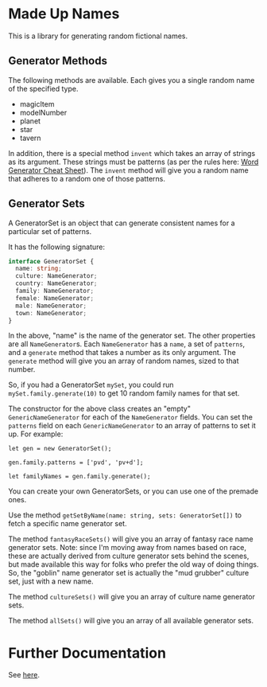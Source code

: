 # Made Up Names

This is a library for generating random fictional names.

## Generator Methods

The following methods are available. Each gives you a single random name of the specified type.

- magicItem
- modelNumber
- planet
- star
- tavern

In addition, there is a special method `invent` which takes an array of strings as its argument. These
strings must be patterns (as per the rules here: [Word Generator Cheat Sheet](https://www.ironarachne.com/#/word-generator-cheat-sheet)). The
`invent` method will give you a random name that adheres to a random one of those patterns.

## Generator Sets

A GeneratorSet is an object that can generate consistent names for a particular set of patterns.

It has the following signature:

```typescript
interface GeneratorSet {
  name: string;
  culture: NameGenerator;
  country: NameGenerator;
  family: NameGenerator;
  female: NameGenerator;
  male: NameGenerator;
  town: NameGenerator;
}
```

In the above, "name" is the name of the generator set. The other properties are all `NameGenerator`s.
Each `NameGenerator` has a `name`, a set of `patterns`, and a `generate` method that takes a number
as its only argument. The `generate` method will give you an array of random names, sized to that number.

So, if you had a GeneratorSet `mySet`, you could run `mySet.family.generate(10)` to get 10 random family
names for that set.

The constructor for the above class creates an "empty" `GenericNameGenerator` for each of the `NameGenerator`
fields. You can set the `patterns` field on each `GenericNameGenerator` to an array of patterns to set it
up. For example:

```
let gen = new GeneratorSet();

gen.family.patterns = ['pvd', 'pv+d'];

let familyNames = gen.family.generate();
```

You can create your own GeneratorSets, or you can use one of the premade ones.

Use the method `getSetByName(name: string, sets: GeneratorSet[])` to fetch a specific name generator set.

The method `fantasyRaceSets()` will give you an array of fantasy race name generator sets. Note: since I'm
moving away from names based on race, these are actually derived from culture generator sets behind the
scenes, but made available this way for folks who prefer the old way of doing things. So, the "goblin" name
generator set is actually the "mud grubber" culture set, just with a new name.

The method `cultureSets()` will give you an array of culture name generator sets.

The method `allSets()` will give you an array of all available generator sets.

# Further Documentation

See [here](https://ironarachne.github.io/made-up-names).
